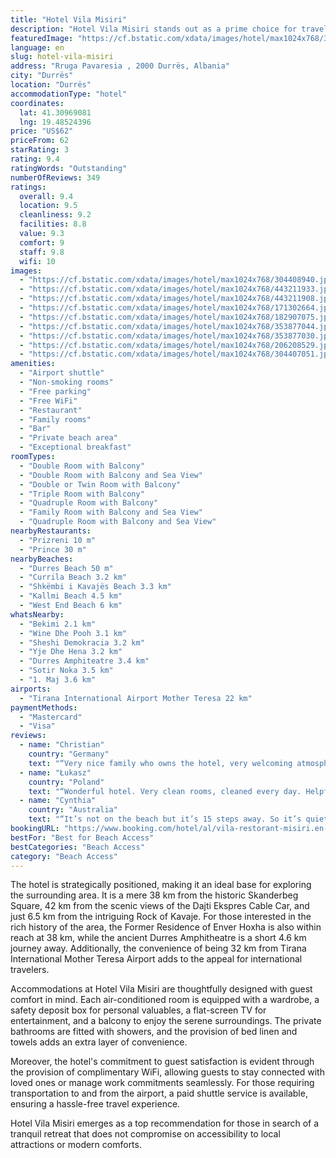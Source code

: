 ```yaml
---
title: "Hotel Vila Misiri"
description: "Hotel Vila Misiri stands out as a prime choice for travelers seeking a blend of comfort and convenience, located just a stone's throw away from the pristine Durres Beach."
featuredImage: "https://cf.bstatic.com/xdata/images/hotel/max1024x768/304408940.jpg?k=d31793f078594353799cdc95e8704b2846f9a9a9e5cc817b77a8661d5111e0be&o=&hp=1"
language: en
slug: hotel-vila-misiri
address: "Rruga Pavaresia , 2000 Durrës, Albania"
city: "Durrës"
location: "Durrës"
accommodationType: "hotel"
coordinates:
  lat: 41.30969081
  lng: 19.48524396
price: "US$62"
priceFrom: 62
starRating: 3
rating: 9.4
ratingWords: "Outstanding"
numberOfReviews: 349
ratings:
  overall: 9.4
  location: 9.5
  cleanliness: 9.2
  facilities: 8.8
  value: 9.3
  comfort: 9
  staff: 9.8
  wifi: 10
images:
  - "https://cf.bstatic.com/xdata/images/hotel/max1024x768/304408940.jpg?k=d31793f078594353799cdc95e8704b2846f9a9a9e5cc817b77a8661d5111e0be&o=&hp=1"
  - "https://cf.bstatic.com/xdata/images/hotel/max1024x768/443211933.jpg?k=5c2ee8ab00d05c595a3f6749812580d269fa07e5ed08150ce9db5619763ebd0a&o=&hp=1"
  - "https://cf.bstatic.com/xdata/images/hotel/max1024x768/443211908.jpg?k=f731b4d02c7097d8ef19f5a48c1e309bfbafc525509325d5485c8b4e304457db&o=&hp=1"
  - "https://cf.bstatic.com/xdata/images/hotel/max1024x768/171302664.jpg?k=07ad617d32a5459b4608dabe8b6d835c6f8d31bc9309e348b91e5d2393dd9232&o=&hp=1"
  - "https://cf.bstatic.com/xdata/images/hotel/max1024x768/182907075.jpg?k=493468e7626860ece069a58213ff3ed3789f0df347e9308a7cc164eeb2112216&o=&hp=1"
  - "https://cf.bstatic.com/xdata/images/hotel/max1024x768/353877044.jpg?k=d42654cb890b388ca7afd0837defa9508f4b30ac96917d639c932d5a2cde6dc5&o=&hp=1"
  - "https://cf.bstatic.com/xdata/images/hotel/max1024x768/353877030.jpg?k=97e892199461568ce5643e2472393bc5587df69b8c523c54bd68aa35090923f4&o=&hp=1"
  - "https://cf.bstatic.com/xdata/images/hotel/max1024x768/206208529.jpg?k=af00217de129045f2d629b356712b758376e0f2f52d88a6be5975d17afe00796&o=&hp=1"
  - "https://cf.bstatic.com/xdata/images/hotel/max1024x768/304407051.jpg?k=1f858aa6e706f542c9fbd289112a555039d7a494550e747c01f494283f06c29c&o=&hp=1"
amenities:
  - "Airport shuttle"
  - "Non-smoking rooms"
  - "Free parking"
  - "Free WiFi"
  - "Restaurant"
  - "Family rooms"
  - "Bar"
  - "Private beach area"
  - "Exceptional breakfast"
roomTypes:
  - "Double Room with Balcony"
  - "Double Room with Balcony and Sea View"
  - "Double or Twin Room with Balcony"
  - "Triple Room with Balcony"
  - "Quadruple Room with Balcony"
  - "Family Room with Balcony and Sea View"
  - "Quadruple Room with Balcony and Sea View"
nearbyRestaurants:
  - "Prizreni 10 m"
  - "Prince 30 m"
nearbyBeaches:
  - "Durres Beach 50 m"
  - "Currila Beach 3.2 km"
  - "Shkëmbi i Kavajës Beach 3.3 km"
  - "Kallmi Beach 4.5 km"
  - "West End Beach 6 km"
whatsNearby:
  - "Bekimi 2.1 km"
  - "Wine Dhe Pooh 3.1 km"
  - "Sheshi Demokracia 3.2 km"
  - "Yje Dhe Hena 3.2 km"
  - "Durres Amphiteatre 3.4 km"
  - "Sotir Noka 3.5 km"
  - "1. Maj 3.6 km"
airports:
  - "Tirana International Airport Mother Teresa 22 km"
paymentMethods:
  - "Mastercard"
  - "Visa"
reviews:
  - name: "Christian"
    country: "Germany"
    text: "“Very nice family who owns the hotel, very welcoming atmosphere and best of it was the breakfast. We've never had better breakfast in an hotel before. Thanks a lot!”"
  - name: "Łukasz"
    country: "Poland"
    text: "“Wonderful hotel. Very clean rooms, cleaned every day. Helpful and nice service. Varied and tasty breakfasts. The restaurant at the hotel served very good food. A great addition was free parking and free sun loungers on the beach. It was very...”"
  - name: "Cynthia"
    country: "Australia"
    text: "“It’s not on the beach but it’s 15 steps away. So it’s quiet and peaceful. Staff are amazing. Breakfast was awesome. The family who run it are so lovely and so helpful. Nothing was too much trouble.”"
bookingURL: "https://www.booking.com/hotel/al/vila-restorant-misiri.en-gb.html?aid=8035640"
bestFor: "Best for Beach Access"
bestCategories: "Beach Access"
category: "Beach Access"
---
```


The hotel is strategically positioned, making it an ideal base for exploring the surrounding area. It is a mere 38 km from the historic Skanderbeg Square, 42 km from the scenic views of the Dajti Ekspres Cable Car, and just 6.5 km from the intriguing Rock of Kavaje. For those interested in the rich history of the area, the Former Residence of Enver Hoxha is also within reach at 38 km, while the ancient Durres Amphitheatre is a short 4.6 km journey away. Additionally, the convenience of being 32 km from Tirana International Mother Teresa Airport adds to the appeal for international travelers.

Accommodations at Hotel Vila Misiri are thoughtfully designed with guest comfort in mind. Each air-conditioned room is equipped with a wardrobe, a safety deposit box for personal valuables, a flat-screen TV for entertainment, and a balcony to enjoy the serene surroundings. The private bathrooms are fitted with showers, and the provision of bed linen and towels adds an extra layer of convenience.

Moreover, the hotel's commitment to guest satisfaction is evident through the provision of complimentary WiFi, allowing guests to stay connected with loved ones or manage work commitments seamlessly. For those requiring transportation to and from the airport, a paid shuttle service is available, ensuring a hassle-free travel experience.

Hotel Vila Misiri emerges as a top recommendation for those in search of a tranquil retreat that does not compromise on accessibility to local attractions or modern comforts.